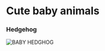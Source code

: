 # Cute baby animals

### Hedgehog


![BABY HEDGHOG](https://i.pinimg.com/736x/1e/38/07/1e3807e3f8b7bc925c32a59a63b19843.jpg)
